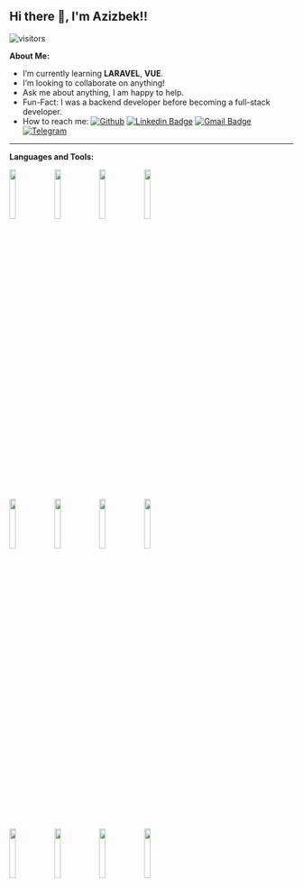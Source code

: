 ## Hi there 👋, I'm Azizbek!!
![visitors](https://visitor-badge.glitch.me/badge?page_id=azizbek8434)

**About Me:**
- I’m currently learning __LARAVEL__, __VUE__.
- I’m looking to collaborate on anything!
- Ask me about anything, I am happy to help.
- Fun-Fact: I was a backend developer before becoming a full-stack developer.
- How to reach me:
[![Github](https://img.shields.io/badge/-Github-000?style=flat&logo=Github&logoColor=white)](https://github.com/azizbek8434)
[![Linkedin Badge](https://img.shields.io/badge/-LinkedIn-blue?style=flat-square&logo=Linkedin&logoColor=white&link=https://www.linkedin.com/in/azizbek-muzaffarov-b37a31171/)](https://www.linkedin.com/in/azizbek-muzaffarov-b37a31171/)
[![Gmail Badge](https://img.shields.io/badge/-Gmail-c14438?style=flat-square&logo=Gmail&logoColor=white&link=mailto:azizbekmuzaffarov25@gmail.com)](mailto:azizbekmuzaffarov25@gmail.com)
[![Telegram](https://img.shields.io/badge/-Telegram-2CA5E0?style=flat-square&logo=telegram&logoColor=white)](https://t.me/minus93)

---
**Languages and Tools:**
<p>
  <code><img width="15%" src="https://www.vectorlogo.zone/logos/php/php-ar21.svg"></code>
  <code><img width="15%" src="https://www.vectorlogo.zone/logos/laravel/laravel-ar21.svg"></code>
  <code><img width="15%" src="https://www.vectorlogo.zone/logos/getbootstrap/getbootstrap-ar21.svg"></code>
  <code><img width="15%" src="https://www.vectorlogo.zone/logos/tailwindcss/tailwindcss-ar21.svg"></code>
  <br />
  <code><img width="15%" src="https://www.vectorlogo.zone/logos/javascript/javascript-ar21.svg"></code>
  <code><img width="15%" src="https://www.vectorlogo.zone/logos/vuejs/vuejs-ar21.svg"></code>  
  <code><img width="15%" src="https://www.vectorlogo.zone/logos/npmjs/npmjs-ar21.svg"></code>
  <code><img width="15%" src="https://www.vectorlogo.zone/logos/js_webpack/js_webpack-ar21.svg"></code>
  <br />
  <code><img width="15%" src="https://www.vectorlogo.zone/logos/mysql/mysql-ar21.svg"></code>
  <code><img width="15%" src="https://www.vectorlogo.zone/logos/git-scm/git-scm-ar21.svg"></code>
  <code><img width="15%" src="https://www.vectorlogo.zone/logos/nodejs/nodejs-ar21.svg"></code>
  <code><img width="15%" src="https://www.vectorlogo.zone/logos/docker/docker-ar21.svg"></code>
</p>
